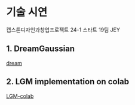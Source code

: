 # 기술 시연
캡스톤디자인과창업프로젝트 24-1 스타트 19팀 JEY

## 1. DreamGaussian
[dream](https://github.com/jiu31/dream)
## 2. LGM implementation on colab
[LGM-colab](https://github.com/jiu31/LGM-colab)
